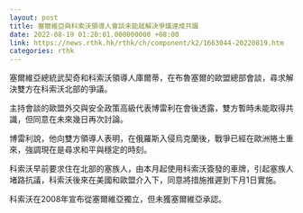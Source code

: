 ```yaml
---
layout: post
title: 塞爾維亞與科索沃領導人會談未能就解決爭議達成共識
date: 2022-08-19 01:20:01.000000000 +08:00
link: https://news.rthk.hk/rthk/ch/component/k2/1663044-20220819.htm
categories: rthk
---
```


塞爾維亞總統武契奇和科索沃領導人庫爾蒂，在布魯塞爾的歐盟總部會談，尋求解決雙方在科索沃北部的爭議。

主持會談的歐盟外交與安全政策高級代表博雷利在會後透露，雙方暫時未能取得共識，但同意在未來幾日再次討論。

博雷利說，他向雙方領導人表明，在俄羅斯入侵烏克蘭後，戰爭已經在歐洲捲土重來，強調現在是尋求和平與穩定的時刻。

科索沃早前要求住在北部的塞族人，由本月起使用科索沃簽發的車牌，引起塞族人堵路抗議，科索沃後來在美國和歐盟介入下，同意將措施推遲到下月1日實施。

科索沃在2008年宣布從塞爾維亞獨立，但未獲塞爾維亞承認。
